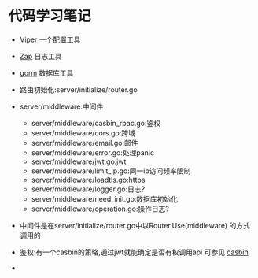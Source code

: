 # 代码学习笔记

- [Viper](https://github.com/spf13/viper) 一个配置工具
- [Zap](https://github.com/uber-go/zap) 日志工具
- [gorm](https://gorm.io/gorm) 数据库工具


- 路由初始化:server/initialize/router.go
- server/middleware:中间件
  - server/middleware/casbin_rbac.go:鉴权
  - server/middleware/cors.go:跨域
  - server/middleware/email.go:邮件
  - server/middleware/error.go:处理panic
  - server/middleware/jwt.go:jwt
  - server/middleware/limit_ip.go:同一ip访问频率限制
  - server/middleware/loadtls.go:https
  - server/middleware/logger.go:日志?
  - server/middleware/need_init.go:数据库初始化
  - server/middleware/operation.go:操作日志?
- 中间件是在server/initialize/router.go中以Router.Use(middleware) 的方式调用的
- 鉴权:有一个casbin的策略,通过jwt就能确定是否有权调用api 可参见 [casbin](https://blog.csdn.net/weixin_51991615/article/details/123696937)
- 